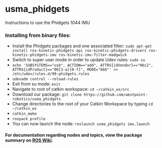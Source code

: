 # usma_phidgets
Instructions to use the Phidgets 1044 IMU

### Installing from binary files:
- Install the Phidgets packages and one associated filter: `sudo apt-get install ros-kinetic-phidgets-api ros-kinetic-phidgets-drivers ros-kinetic-phidgets-imu ros-kinetic-imu-filter-madgwick`
- Switch to super user mode in order to update Udev rules: `sudo su`
- `echo 'SUBSYSTEMS=="usb", ACTION=="add", ATTRS{idVendor}=="06c2", ATTRS{idProduct}=="00[3-a][0-f]", MODE="666"' >> /etc/udev/rules.d/99-phidgets.rules`
- `udevadm control --reload-rules`
- Exit from su mode: `exit`
- Navigate to root of catkin workspace: `cd ~/catkin_ws/src` 
- Download our package: `git clone https://github.com/westpoint-robotics/usma_phidgets`
- Change directories to the root of your Catkin Workspace by typing  `cd ~/catkin_ws`
- `catkin_make`
- `rospack profile`
- You can now launch the node: `roslaunch usma_phidgets imu.launch`

#### For documentation regarding nodes and topics, view the package summary on [ROS Wiki](http://ros.org/wiki/phidgets_drivers).
